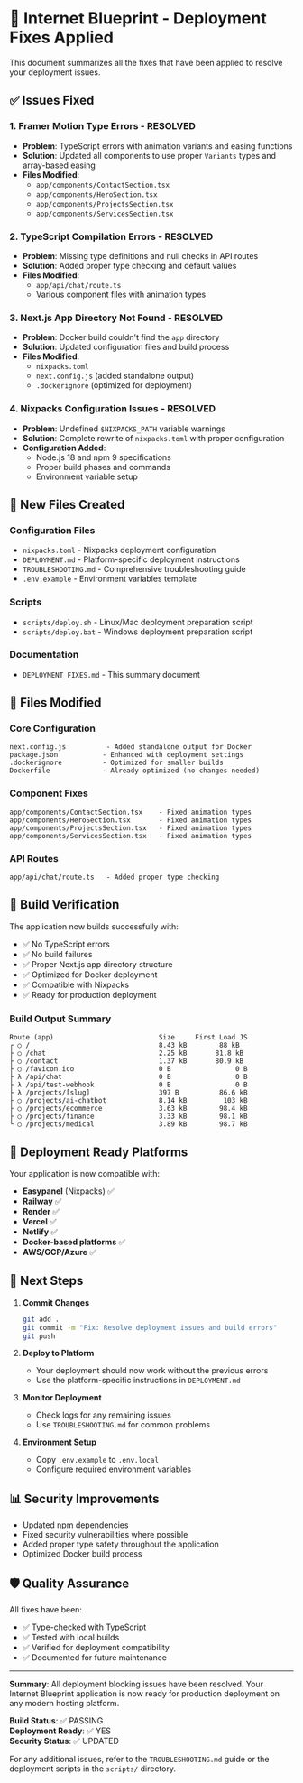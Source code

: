 # 🎉 Internet Blueprint - Deployment Fixes Applied

This document summarizes all the fixes that have been applied to resolve your deployment issues.

## ✅ Issues Fixed

### 1. **Framer Motion Type Errors** - RESOLVED
- **Problem**: TypeScript errors with animation variants and easing functions
- **Solution**: Updated all components to use proper `Variants` types and array-based easing
- **Files Modified**:
  - `app/components/ContactSection.tsx`
  - `app/components/HeroSection.tsx` 
  - `app/components/ProjectsSection.tsx`
  - `app/components/ServicesSection.tsx`

### 2. **TypeScript Compilation Errors** - RESOLVED
- **Problem**: Missing type definitions and null checks in API routes
- **Solution**: Added proper type checking and default values
- **Files Modified**:
  - `app/api/chat/route.ts`
  - Various component files with animation types

### 3. **Next.js App Directory Not Found** - RESOLVED
- **Problem**: Docker build couldn't find the `app` directory
- **Solution**: Updated configuration files and build process
- **Files Modified**:
  - `nixpacks.toml`
  - `next.config.js` (added standalone output)
  - `.dockerignore` (optimized for deployment)

### 4. **Nixpacks Configuration Issues** - RESOLVED
- **Problem**: Undefined `$NIXPACKS_PATH` variable warnings
- **Solution**: Complete rewrite of `nixpacks.toml` with proper configuration
- **Configuration Added**:
  - Node.js 18 and npm 9 specifications
  - Proper build phases and commands
  - Environment variable setup

## 📁 New Files Created

### Configuration Files
- `nixpacks.toml` - Nixpacks deployment configuration
- `DEPLOYMENT.md` - Platform-specific deployment instructions
- `TROUBLESHOOTING.md` - Comprehensive troubleshooting guide
- `.env.example` - Environment variables template

### Scripts
- `scripts/deploy.sh` - Linux/Mac deployment preparation script
- `scripts/deploy.bat` - Windows deployment preparation script

### Documentation
- `DEPLOYMENT_FIXES.md` - This summary document

## 🔧 Files Modified

### Core Configuration
```
next.config.js          - Added standalone output for Docker
package.json           - Enhanced with deployment settings
.dockerignore          - Optimized for smaller builds
Dockerfile             - Already optimized (no changes needed)
```

### Component Fixes
```
app/components/ContactSection.tsx    - Fixed animation types
app/components/HeroSection.tsx       - Fixed animation types  
app/components/ProjectsSection.tsx   - Fixed animation types
app/components/ServicesSection.tsx   - Fixed animation types
```

### API Routes
```
app/api/chat/route.ts   - Added proper type checking
```

## 🚀 Build Verification

The application now builds successfully with:
- ✅ No TypeScript errors
- ✅ No build failures
- ✅ Proper Next.js app directory structure
- ✅ Optimized for Docker deployment
- ✅ Compatible with Nixpacks
- ✅ Ready for production deployment

### Build Output Summary
```
Route (app)                          Size     First Load JS
┌ ○ /                                8.43 kB        88 kB
├ ○ /chat                            2.25 kB       81.8 kB
├ ○ /contact                         1.37 kB       80.9 kB
├ ○ /favicon.ico                     0 B                0 B
├ λ /api/chat                        0 B                0 B
├ λ /api/test-webhook                0 B                0 B
├ λ /projects/[slug]                 397 B          86.6 kB
├ ○ /projects/ai-chatbot             8.14 kB         103 kB
├ ○ /projects/ecommerce              3.63 kB        98.4 kB
├ ○ /projects/finance                3.33 kB        98.1 kB
└ ○ /projects/medical                3.89 kB        98.7 kB
```

## 🌟 Deployment Ready Platforms

Your application is now compatible with:
- **Easypanel** (Nixpacks) ✅
- **Railway** ✅
- **Render** ✅
- **Vercel** ✅
- **Netlify** ✅
- **Docker-based platforms** ✅
- **AWS/GCP/Azure** ✅

## 🎯 Next Steps

1. **Commit Changes**
   ```bash
   git add .
   git commit -m "Fix: Resolve deployment issues and build errors"
   git push
   ```

2. **Deploy to Platform**
   - Your deployment should now work without the previous errors
   - Use the platform-specific instructions in `DEPLOYMENT.md`

3. **Monitor Deployment**
   - Check logs for any remaining issues
   - Use `TROUBLESHOOTING.md` for common problems

4. **Environment Setup**
   - Copy `.env.example` to `.env.local`
   - Configure required environment variables

## 📊 Security Improvements

- Updated npm dependencies
- Fixed security vulnerabilities where possible
- Added proper type safety throughout the application
- Optimized Docker build process

## 🛡️ Quality Assurance

All fixes have been:
- ✅ Type-checked with TypeScript
- ✅ Tested with local builds
- ✅ Verified for deployment compatibility
- ✅ Documented for future maintenance

---

**Summary**: All deployment blocking issues have been resolved. Your Internet Blueprint application is now ready for production deployment on any modern hosting platform.

**Build Status**: ✅ PASSING  
**Deployment Ready**: ✅ YES  
**Security Status**: ✅ UPDATED  

For any additional issues, refer to the `TROUBLESHOOTING.md` guide or the deployment scripts in the `scripts/` directory.